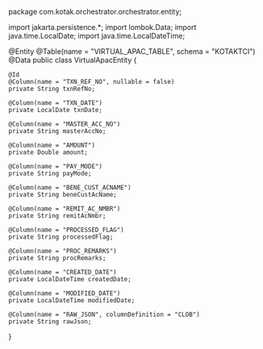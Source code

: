 package com.kotak.orchestrator.orchestrator.entity;

import jakarta.persistence.*;
import lombok.Data;
import java.time.LocalDate;
import java.time.LocalDateTime;

@Entity
@Table(name = "VIRTUAL_APAC_TABLE", schema = "KOTAKTCI")
@Data
public class VirtualApacEntity {

    @Id
    @Column(name = "TXN_REF_NO", nullable = false)
    private String txnRefNo;

    @Column(name = "TXN_DATE")
    private LocalDate txnDate;

    @Column(name = "MASTER_ACC_NO")
    private String masterAccNo;

    @Column(name = "AMOUNT")
    private Double amount;

    @Column(name = "PAY_MODE")
    private String payMode;

    @Column(name = "BENE_CUST_ACNAME")
    private String beneCustAcName;

    @Column(name = "REMIT_AC_NMBR")
    private String remitAcNmbr;

    @Column(name = "PROCESSED_FLAG")
    private String processedFlag;

    @Column(name = "PROC_REMARKS")
    private String procRemarks;

    @Column(name = "CREATED_DATE")
    private LocalDateTime createdDate;

    @Column(name = "MODIFIED_DATE")
    private LocalDateTime modifiedDate;

    @Column(name = "RAW_JSON", columnDefinition = "CLOB")
    private String rawJson;
}
